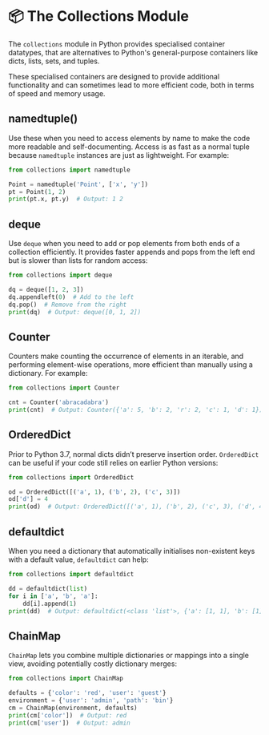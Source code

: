 # 📦 The Collections Module

The `collections` module in Python provides specialised container datatypes, that are alternatives to Python's general-purpose containers like dicts, lists, sets, and tuples. 

These specialised containers are designed to provide additional functionality and can sometimes lead to more efficient code, both in terms of speed and memory usage.

## namedtuple()

Use these when you need to access elements by name to make the code more readable and self-documenting. Access is as fast as a normal tuple because `namedtuple` instances are just as lightweight. For example:

```python
from collections import namedtuple

Point = namedtuple('Point', ['x', 'y'])
pt = Point(1, 2)
print(pt.x, pt.y)  # Output: 1 2
```

## deque

Use `deque` when you need to add or pop elements from both ends of a collection efficiently. It provides faster appends and pops from the left end but is slower than lists for random access:

```python
from collections import deque

dq = deque([1, 2, 3])
dq.appendleft(0)  # Add to the left
dq.pop()  # Remove from the right
print(dq)  # Output: deque([0, 1, 2])
```

## Counter

Counters make counting the occurrence of elements in an iterable, and performing element-wise operations, more efficient than manually using a dictionary. For example:

```python
from collections import Counter

cnt = Counter('abracadabra')
print(cnt)  # Output: Counter({'a': 5, 'b': 2, 'r': 2, 'c': 1, 'd': 1})
```

## OrderedDict

Prior to Python 3.7, normal dicts didn’t preserve insertion order. `OrderedDict` can be useful if your code still relies on earlier Python versions:

```python
from collections import OrderedDict

od = OrderedDict([('a', 1), ('b', 2), ('c', 3)])
od['d'] = 4
print(od)  # Output: OrderedDict([('a', 1), ('b', 2), ('c', 3), ('d', 4)])
```

## defaultdict

When you need a dictionary that automatically initialises non-existent keys with a default value, `defaultdict` can help: 

```python
from collections import defaultdict

dd = defaultdict(list)
for i in ['a', 'b', 'a']:
    dd[i].append(1)
print(dd)  # Output: defaultdict(<class 'list'>, {'a': [1, 1], 'b': [1]})
```

## ChainMap

`ChainMap` lets you combine multiple dictionaries or mappings into a single view, avoiding potentially costly dictionary merges:

```python
from collections import ChainMap

defaults = {'color': 'red', 'user': 'guest'}
environment = {'user': 'admin', 'path': 'bin'}
cm = ChainMap(environment, defaults)
print(cm['color'])  # Output: red
print(cm['user'])  # Output: admin
```